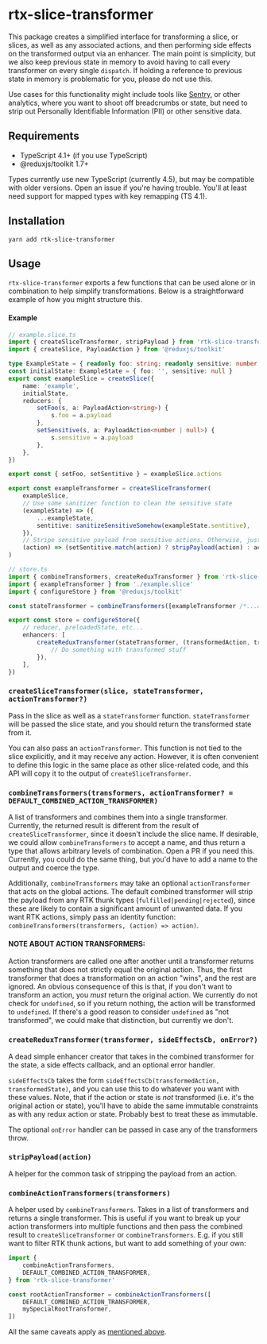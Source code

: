 # rtx-slice-transformer

This package creates a simplified interface for transforming a slice, or slices, as well as any
associated actions, and then performing side effects on the transformed output via an enhancer. The
main point is simplicity, but we also keep previous state in memory to avoid having to call every
transformer on every single `dispatch`. If holding a reference to previous state in memory is
problematic for you, please do not use this.

Use cases for this functionality might include tools like
[Sentry](https://github.com/getsentry/sentry-javascript), or other analytics, where you want to
shoot off breadcrumbs or state, but need to strip out Personally Identifiable Information (PII) or
other sensitive data.

## Requirements

- TypeScript 4.1+ (if you use TypeScript)
- @reduxjs/toolkit 1.7+

Types currently use new TypeScript (currently 4.5), but may be compatible with older versions. Open
an issue if you're having trouble. You'll at least need support for mapped types with key remapping
(TS 4.1).

## Installation

`yarn add rtk-slice-transformer`

## Usage

`rtx-slice-transformer` exports a few functions that can be used alone or in combination to help
simplify transformations. Below is a straightforward example of how you might structure this.

#### Example

```ts
// example.slice.ts
import { createSliceTransformer, stripPayload } from 'rtk-slice-transformer'
import { createSlice, PayloadAction } from '@reduxjs/toolkit'

type ExampleState = { readonly foo: string; readonly sensitive: number | null }
const initialState: ExampleState = { foo: '', sensitive: null }
export const exampleSlice = createSlice({
	name: 'example',
	initialState,
	reducers: {
		setFoo(s, a: PayloadAction<string>) {
			s.foo = a.payload
		},
		setSensitive(s, a: PayloadAction<number | null>) {
			s.sensitive = a.payload
		},
	},
})

export const { setFoo, setSentitive } = exampleSlice.actions

export const exampleTransformer = createSliceTransformer(
	exampleSlice,
	// Use some sanitizer function to clean the sensitive state
	(exampleState) => ({
		...exampleState,
		sentitive: sanitizeSensitiveSomehow(exampleState.sentitive),
	}),
	// Stripe sensitive payload from sensitive actions. Otherwise, just return the action.
	(action) => (setSentitive.match(action) ? stripPayload(action) : action),
)
```

```ts
// store.ts
import { combineTransformers, createReduxTransformer } from 'rtk-slice-transformer'
import { exampleTransformer } from './example.slice'
import { configureStore } from '@reduxjs/toolkit'

const stateTransformer = combineTransformers([exampleTransformer /*...additionalTransformers*/])

export const store = configureStore({
	// reducer, preloadedState, etc...
	enhancers: [
		createReduxTransformer(stateTransformer, (transformedAction, transformedState) => {
			// Do something with transformed stuff
		}),
	],
})
```

### `createSliceTransformer(slice, stateTransformer, actionTransformer?)`

Pass in the slice as well as a `stateTransformer` function. `stateTransformer` will be passed the
slice state, and you should return the transformed state from it.

You can also pass an `actionTransformer`. This function is not tied to the slice explicitly, and it
may receive any action. However, it is often convenient to define this logic in the same place as
other slice-related code, and this API will copy it to the output of `createSliceTransformer`.

### `combineTransformers(transformers, actionTransformer? = DEFAULT_COMBINED_ACTION_TRANSFORMER)`

A list of transformers and combines them into a single transformer. Currently, the returned result
is different from the result of `createSliceTransformer`, since it doesn't include the slice name.
If desirable, we could allow `combineTransformers` to accept a name, and thus return a type that
allows arbitrary levels of combination. Open a PR if you need this. Currently, you could do the same
thing, but you'd have to add a name to the output and coerce the type.

Additionally, `combineTransformers` may take an optional `actionTransformer` that acts on the global
actions. The default combined transformer will strip the payload from any RTK thunk types
(`fulfilled|pending|rejected`), since these are likely to contain a significant amount of unwanted
data. If you want RTK actions, simply pass an identity function:
`combineTransformers(transformers, (action) => action)`.

#### NOTE ABOUT ACTION TRANSFORMERS:

Action transformers are called one after another until a transformer returns something that does not
strictly equal the original action. Thus, the first transformer that does a transformation on an
action "wins", and the rest are ignored. An obvious consequence of this is that, if you don't want
to transform an action, you _must_ return the original action. We currently do not check for
`undefined`, so if you return nothing, the action will be transformed to `undefined`. If there's a
good reason to consider `undefined` as "not transformed", we could make that distinction, but
currently we don't.

### `createReduxTransformer(transformer, sideEffectsCb, onError?)`

A dead simple enhancer creator that takes in the combined transformer for the state, a side effects
callback, and an optional error handler.

`sideEffectsCb` takes the form `sideEffectsCb(transformedAction, transformedState)`, and you can use
this to do whatever you want with these values. Note, that if the action or state is _not_
transformed (i.e. it's the original action or state), you'll have to abide the same immutable
constraints as with any redux action or state. Probably best to treat these as immutable.

The optional `onError` handler can be passed in case any of the transformers throw.

### `stripPayload(action)`

A helper for the common task of stripping the payload from an action.

### `combineActionTransformers(transformers)`

A helper used by `combineTransformers`. Takes in a list of transformers and returns a single
transformer. This is useful if you want to break up your action transformers into multiple functions
and then pass the combined result to `createSliceTransformer` or `combineTransformers`. E.g. if you
still want to filter RTK thunk actions, but want to add something of your own:

```ts
import {
	combineActionTransformers,
	DEFAULT_COMBINED_ACTION_TRANSFORMER,
} from 'rtk-slice-transformer'

const rootActionTransformer = combineActionTransformers([
	DEFAULT_COMBINED_ACTION_TRANSFORMER,
	mySpecialRootTransformer,
])
```
All the same caveats apply as [mentioned above](#note-about-action-transformers).

